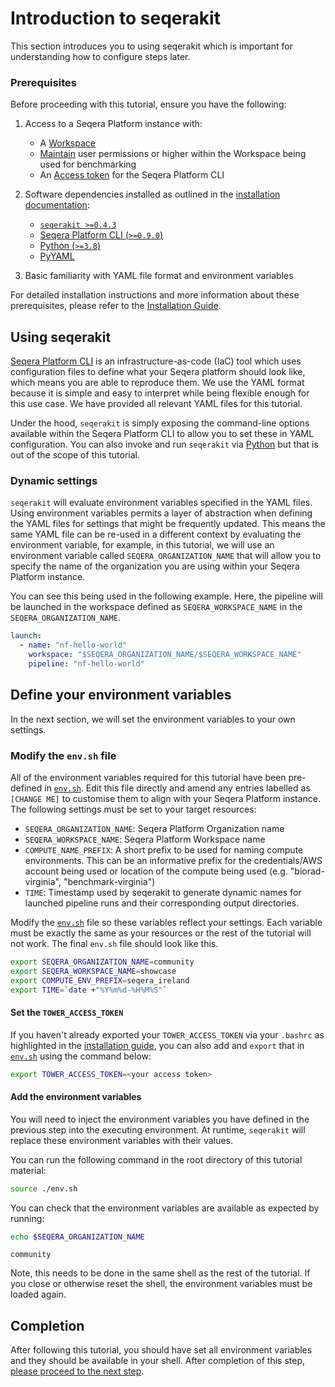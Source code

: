 # Introduction to seqerakit

This section introduces you to using seqerakit which is important for understanding how to configure steps later.

### Prerequisites

Before proceeding with this tutorial, ensure you have the following:

1. Access to a Seqera Platform instance with:
   - A [Workspace](https://docs.seqera.io/platform/23.3.0/orgs-and-teams/workspace-management)
   - [Maintain](https://docs.seqera.io/platform/23.3.0/orgs-and-teams/workspace-management#participant-roles) user permissions or higher within the Workspace being used for benchmarking
   - An [Access token](https://docs.seqera.io/platform/23.3.0/api/overview#authentication) for the Seqera Platform CLI

2. Software dependencies installed as outlined in the [installation documentation](./installation.md):
   - [`seqerakit >=0.4.3`](https://github.com/seqeralabs/seqera-kit#installation)
   - [Seqera Platform CLI (`>=0.9.0`)](https://github.com/seqeralabs/tower-cli#1-installation)
   - [Python (`>=3.8`)](https://www.python.org/downloads/)
   - [PyYAML](https://pypi.org/project/PyYAML/)

4. Basic familiarity with YAML file format and environment variables

For detailed installation instructions and more information about these prerequisites, please refer to the [Installation Guide](./installation.md).


## Using seqerakit

[Seqera Platform CLI](https://github.com/seqeralabs/tower-cli) is an infrastructure-as-code (IaC) tool which uses configuration files to define what your Seqera platform should look like, which means you are able to reproduce them. We use the YAML format because it is simple and easy to interpret while being flexible enough for this use case. We have provided all relevant YAML files for this tutorial.

Under the hood, `seqerakit` is simply exposing the command-line options available within the Seqera Platform CLI to allow you to set these in YAML configuration. You can also invoke and run `seqerakit` via [Python](https://github.com/seqeralabs/seqera-kit#launch-via-a-python-script) but that is out of the scope of this tutorial.

### Dynamic settings

`seqerakit` will evaluate environment variables specified in the YAML files. Using environment variables permits a layer of abstraction when defining the YAML files for settings that might be frequently updated. This means the same YAML file can be re-used in a different context by evaluating the environment variable, for example, in this tutorial, we will use an environment variable called `SEQERA_ORGANIZATION_NAME` that will allow you to specify the name of the organization you are using within your Seqera Platform instance.

You can see this being used in the following example. Here, the pipeline will be launched in the workspace defined as `SEQERA_WORKSPACE_NAME` in the `SEQERA_ORGANIZATION_NAME`.

```yaml
launch:
  - name: "nf-hello-world"
    workspace: "$SEQERA_ORGANIZATION_NAME/$SEQERA_WORKSPACE_NAME"
    pipeline: "nf-hello-world"
```

## Define your environment variables

In the next section, we will set the environment variables to your own settings.

### Modify the `env.sh` file

All of the environment variables required for this tutorial have been pre-defined in [`env.sh`](env.sh). Edit this file directly and amend any entries labelled as `[CHANGE ME]` to customise them to align with your Seqera Platform instance. The following settings must be set to your target resources:

- `SEQERA_ORGANIZATION_NAME`: Seqera Platform Organization name
- `SEQERA_WORKSPACE_NAME`: Seqera Platform Workspace name
- `COMPUTE_NAME_PREFIX`: A short prefix to be used for naming compute environments. This can be an informative prefix for the credentials/AWS account being used or location of the compute being used (e.g. "biorad-virginia", "benchmark-virginia")
- `TIME`: Timestamp used by seqerakit to generate dynamic names for launched pipeline runs and their corresponding output directories.

Modify the [`env.sh`](env.sh) file so these variables reflect your settings. Each variable must be exactly the same as your resources or the rest of the tutorial will not work. The final `env.sh` file should look like this.

```bash
export SEQERA_ORGANIZATION_NAME=community
export SEQERA_WORKSPACE_NAME=showcase
export COMPUTE_ENV_PREFIX=seqera_ireland
export TIME=`date +"%Y%m%d-%H%M%S"`
```

#### Set the `TOWER_ACCESS_TOKEN`

If you haven't already exported your `TOWER_ACCESS_TOKEN` via your `.bashrc` as highlighted in the [installation guide](./installation.md#access-token-all-customers), you can also add and `export` that in [`env.sh`](env.sh) using the command below:

```bash
export TOWER_ACCESS_TOKEN=<your access token>
```

#### Add the environment variables

You will need to inject the environment variables you have defined in the previous step into the executing environment. At runtime, `seqerakit` will replace these environment variables with their values.

You can run the following command in the root directory of this tutorial material:

```bash
source ./env.sh
```

You can check that the environment variables are available as expected by running:

```bash
echo $SEQERA_ORGANIZATION_NAME
```

```
community
```

Note, this needs to be done in the same shell as the rest of the tutorial. If you close or otherwise reset the shell, the environment variables must be loaded again.

## Completion

After following this tutorial, you should have set all environment variables and they should be available in your shell. After completion of this step, [please proceed to the next step](../02_setup_compute/README.md).
